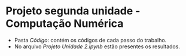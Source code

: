 # Projeto segunda unidade - Computação Numérica
* Pasta _Código_: contém os códigos de cada passo do trabalho.
* No arquivo _Projeto Unidade 2.ipynb_ estão presentes os resultados.
